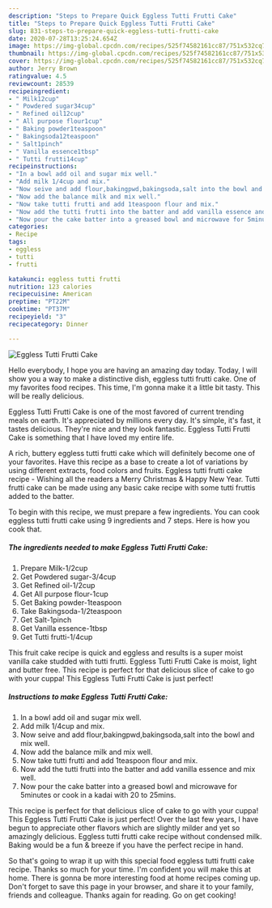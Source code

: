 ```yaml
---
description: "Steps to Prepare Quick Eggless Tutti Frutti Cake"
title: "Steps to Prepare Quick Eggless Tutti Frutti Cake"
slug: 831-steps-to-prepare-quick-eggless-tutti-frutti-cake
date: 2020-07-28T13:25:24.654Z
image: https://img-global.cpcdn.com/recipes/525f74582161cc87/751x532cq70/eggless-tutti-frutti-cake-recipe-main-photo.jpg
thumbnail: https://img-global.cpcdn.com/recipes/525f74582161cc87/751x532cq70/eggless-tutti-frutti-cake-recipe-main-photo.jpg
cover: https://img-global.cpcdn.com/recipes/525f74582161cc87/751x532cq70/eggless-tutti-frutti-cake-recipe-main-photo.jpg
author: Jerry Brown
ratingvalue: 4.5
reviewcount: 28539
recipeingredient:
- " Milk12cup"
- " Powdered sugar34cup"
- " Refined oil12cup"
- " All purpose flour1cup"
- " Baking powder1teaspoon"
- " Bakingsoda12teaspoon"
- " Salt1pinch"
- " Vanilla essence1tbsp"
- " Tutti frutti14cup"
recipeinstructions:
- "In a bowl add oil and sugar mix well."
- "Add milk 1/4cup and mix."
- "Now seive and add flour,bakingpwd,bakingsoda,salt into the bowl and mix well."
- "Now add the balance milk and mix well."
- "Now take tutti frutti and add 1teaspoon flour and mix."
- "Now add the tutti frutti into the batter and add vanilla essence and mix well."
- "Now pour the cake batter into a greased bowl and microwave for 5minutes or cook in a kadai with 20 to 25mins."
categories:
- Recipe
tags:
- eggless
- tutti
- frutti

katakunci: eggless tutti frutti 
nutrition: 123 calories
recipecuisine: American
preptime: "PT22M"
cooktime: "PT37M"
recipeyield: "3"
recipecategory: Dinner

---
```



![Eggless Tutti Frutti Cake](https://img-global.cpcdn.com/recipes/525f74582161cc87/751x532cq70/eggless-tutti-frutti-cake-recipe-main-photo.jpg)

Hello everybody, I hope you are having an amazing day today. Today, I will show you a way to make a distinctive dish, eggless tutti frutti cake. One of my favorites food recipes. This time, I'm gonna make it a little bit tasty. This will be really delicious.

Eggless Tutti Frutti Cake is one of the most favored of current trending meals on earth. It's appreciated by millions every day. It's simple, it's fast, it tastes delicious. They're nice and they look fantastic. Eggless Tutti Frutti Cake is something that I have loved my entire life.

A rich, buttery eggless tutti frutti cake which will definitely become one of your favorites. Have this recipe as a base to create a lot of variations by using different extracts, food colors and fruits. Eggless tutti frutti cake recipe - Wishing all the readers a Merry Christmas &amp; Happy New Year. Tutti frutti cake can be made using any basic cake recipe with some tutti fruttis added to the batter.


To begin with this recipe, we must prepare a few ingredients. You can cook eggless tutti frutti cake using 9 ingredients and 7 steps. Here is how you cook that.

<!--inarticleads1-->

##### The ingredients needed to make Eggless Tutti Frutti Cake:

1. Prepare  Milk-1/2cup
1. Get  Powdered sugar-3/4cup
1. Get  Refined oil-1/2cup
1. Get  All purpose flour-1cup
1. Get  Baking powder-1teaspoon
1. Take  Bakingsoda-1/2teaspoon
1. Get  Salt-1pinch
1. Get  Vanilla essence-1tbsp
1. Get  Tutti frutti-1/4cup


This fruit cake recipe is quick and eggless and results is a super moist vanilla cake studded with tutti frutti. Eggless Tutti Frutti Cake is moist, light and butter free. This recipe is perfect for that delicious slice of cake to go with your cuppa! This Eggless Tutti Frutti Cake is just perfect! 

<!--inarticleads2-->

##### Instructions to make Eggless Tutti Frutti Cake:

1. In a bowl add oil and sugar mix well.
1. Add milk 1/4cup and mix.
1. Now seive and add flour,bakingpwd,bakingsoda,salt into the bowl and mix well.
1. Now add the balance milk and mix well.
1. Now take tutti frutti and add 1teaspoon flour and mix.
1. Now add the tutti frutti into the batter and add vanilla essence and mix well.
1. Now pour the cake batter into a greased bowl and microwave for 5minutes or cook in a kadai with 20 to 25mins.


This recipe is perfect for that delicious slice of cake to go with your cuppa! This Eggless Tutti Frutti Cake is just perfect! Over the last few years, I have begun to appreciate other flavors which are slightly milder and yet so amazingly delicious. Eggless tutti frutti cake recipe without condensed milk. Baking would be a fun &amp; breeze if you have the perfect recipe in hand. 

So that's going to wrap it up with this special food eggless tutti frutti cake recipe. Thanks so much for your time. I'm confident you will make this at home. There is gonna be more interesting food at home recipes coming up. Don't forget to save this page in your browser, and share it to your family, friends and colleague. Thanks again for reading. Go on get cooking!
